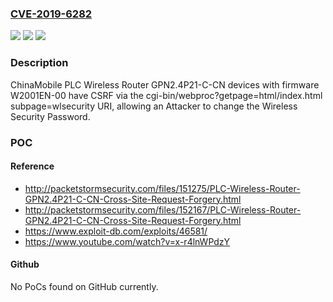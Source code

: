 ### [CVE-2019-6282](https://cve.mitre.org/cgi-bin/cvename.cgi?name=CVE-2019-6282)
![](https://img.shields.io/static/v1?label=Product&message=n%2Fa&color=blue)
![](https://img.shields.io/static/v1?label=Version&message=n%2Fa&color=blue)
![](https://img.shields.io/static/v1?label=Vulnerability&message=n%2Fa&color=brighgreen)

### Description

ChinaMobile PLC Wireless Router GPN2.4P21-C-CN devices with firmware W2001EN-00 have CSRF via the cgi-bin/webproc?getpage=html/index.html subpage=wlsecurity URI, allowing an Attacker to change the Wireless Security Password.

### POC

#### Reference
- http://packetstormsecurity.com/files/151275/PLC-Wireless-Router-GPN2.4P21-C-CN-Cross-Site-Request-Forgery.html
- http://packetstormsecurity.com/files/152167/PLC-Wireless-Router-GPN2.4P21-C-CN-Cross-Site-Request-Forgery.html
- https://www.exploit-db.com/exploits/46581/
- https://www.youtube.com/watch?v=x-r4lnWPdzY

#### Github
No PoCs found on GitHub currently.

